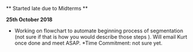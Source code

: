 
** Started late due to Midterms **

**25th October 2018**

* Working on flowchart to automate beginning process of segmentation (not sure if that is how you would describe those steps ). Will email Kurt once done and meet ASAP. 
*Time Commitment: not sure yet. 
